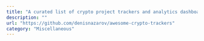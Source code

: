 ```yaml
---
title: "A curated list of crypto project trackers and analytics dashboards."
description: ""
url: "https://github.com/denisnazarov/awesome-crypto-trackers"
category: "Miscellaneous"
---
```

